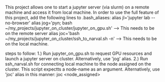 This project allows one to start a jupyter server (via slurm) on a remote machine and access it from local machine.
In order to use the full feature of this project, add the following lines to .bash_aliases:
alias jl='jupyter lab --no-browser'
alias jog='pyn; bash ~/my_projects/jupyter_on_cluster/jupyter_on_gpu.sh' --> This needs to be on the remote server
alias joc='bash ~/my_projects/jupyter_on_cluster/ssh_to_narval.sh -n' --> This needs to be on the local machine.

steps to follow:
1.) Run jupyter_on_gpu.sh to request GPU resources and launch a jupyter server on cluster. Alternatively, use 'jog' alias.
2.) Run ssh_narval.sh for connecting local machine to the node assigned on the cluster. This script expectts a node-name as an argument.
    Alternatively, use 'joc' alias in this manner: joc <node_assigned> 

